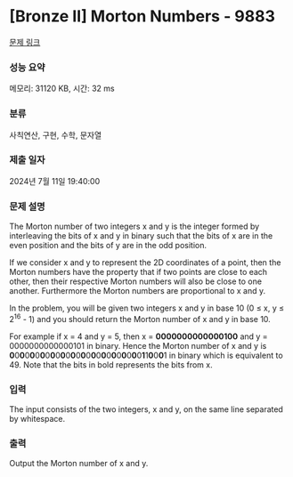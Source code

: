 # [Bronze II] Morton Numbers - 9883 

[문제 링크](https://www.acmicpc.net/problem/9883) 

### 성능 요약

메모리: 31120 KB, 시간: 32 ms

### 분류

사칙연산, 구현, 수학, 문자열

### 제출 일자

2024년 7월 11일 19:40:00

### 문제 설명

<p>The Morton number of two integers x and y is the integer formed by interleaving the bits of x and y in binary such that the bits of x are in the even position and the bits of y are in the odd position.</p>

<p>If we consider x and y to represent the 2D coordinates of a point, then the Morton numbers have the property that if two points are close to each other, then their respective Morton numbers will also be close to one another. Furthermore the Morton numbers are proportional to x and y.</p>

<p>In the problem, you will be given two integers x and y in base 10 (0 ≤ x, y ≤ 2<sup>16</sup> - 1) and you should return the Morton number of x and y in base 10.</p>

<p>For example if x = 4 and y = 5, then x = <strong>0000000000000100</strong> and y = 0000000000000101 in binary. Hence the Morton number of x and y is <strong>0</strong>0<strong>0</strong>0<strong>0</strong>0<strong>0</strong>0<strong>0</strong>0<strong>0</strong>0<strong>0</strong>0<strong>0</strong>0<strong>0</strong>0<strong>0</strong>0<strong>0</strong>0<strong>0</strong>0<strong>0</strong>0<strong>1</strong>1<strong>0</strong>0<strong>0</strong>1 in binary which is equivalent to 49. Note that the bits in bold represents the bits from x.</p>

### 입력 

 <p>The input consists of the two integers, x and y, on the same line separated by whitespace.</p>

### 출력 

 <p>Output the Morton number of x and y.</p>

